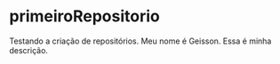 # primeiroRepositorio
Testando a criação de repositórios.
Meu nome é Geisson. Essa é minha descrição.
